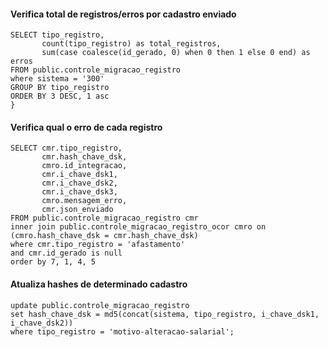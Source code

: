 #### Verifica total de registros/erros por cadastro enviado

```
SELECT tipo_registro, 
       count(tipo_registro) as total_registros,
	   sum(case coalesce(id_gerado, 0) when 0 then 1 else 0 end) as erros
FROM public.controle_migracao_registro
where sistema = '300'
GROUP BY tipo_registro
ORDER BY 3 DESC, 1 asc
}
```


#### Verifica qual o erro de cada registro

```
SELECT cmr.tipo_registro, 
	   cmr.hash_chave_dsk,
	   cmro.id_integracao,
	   cmr.i_chave_dsk1,
	   cmr.i_chave_dsk2,
	   cmr.i_chave_dsk3,
	   cmro.mensagem_erro,
	   cmr.json_enviado 
FROM public.controle_migracao_registro cmr
inner join public.controle_migracao_registro_ocor cmro on (cmro.hash_chave_dsk = cmr.hash_chave_dsk)
where cmr.tipo_registro = 'afastamento'
and cmr.id_gerado is null
order by 7, 1, 4, 5
```

#### Atualiza hashes de determinado cadastro

```
update public.controle_migracao_registro 
set hash_chave_dsk = md5(concat(sistema, tipo_registro, i_chave_dsk1, i_chave_dsk2)) 
where tipo_registro = 'motivo-alteracao-salarial';
```